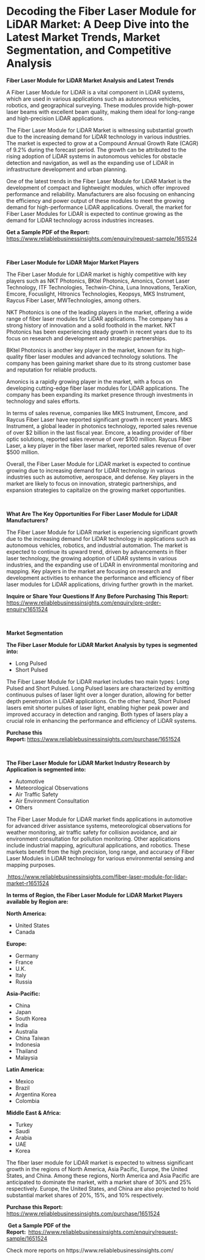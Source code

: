 <p><h1>Decoding the Fiber Laser Module for LiDAR Market: A Deep Dive into the Latest Market Trends, Market Segmentation, and Competitive Analysis</h1></p><p><strong>Fiber Laser Module for LiDAR Market Analysis and Latest Trends</strong></p>
<p><p>A Fiber Laser Module for LiDAR is a vital component in LiDAR systems, which are used in various applications such as autonomous vehicles, robotics, and geographical surveying. These modules provide high-power laser beams with excellent beam quality, making them ideal for long-range and high-precision LiDAR applications.</p><p>The Fiber Laser Module for LiDAR Market is witnessing substantial growth due to the increasing demand for LiDAR technology in various industries. The market is expected to grow at a Compound Annual Growth Rate (CAGR) of 9.2% during the forecast period. The growth can be attributed to the rising adoption of LiDAR systems in autonomous vehicles for obstacle detection and navigation, as well as the expanding use of LiDAR in infrastructure development and urban planning.</p><p>One of the latest trends in the Fiber Laser Module for LiDAR Market is the development of compact and lightweight modules, which offer improved performance and reliability. Manufacturers are also focusing on enhancing the efficiency and power output of these modules to meet the growing demand for high-performance LiDAR applications. Overall, the market for Fiber Laser Modules for LiDAR is expected to continue growing as the demand for LiDAR technology across industries increases.</p></p>
<p><strong>Get a Sample PDF of the Report:&nbsp;</strong> <a href="https://www.reliablebusinessinsights.com/enquiry/request-sample/1651524">https://www.reliablebusinessinsights.com/enquiry/request-sample/1651524</a></p>
<p>&nbsp;</p>
<p><strong>Fiber Laser Module for LiDAR Major Market Players</strong></p>
<p><p>The Fiber Laser Module for LiDAR market is highly competitive with key players such as NKT Photonics, BKtel Photonics, Amonics, Connet Laser Technology, ITF Technologies, Techwin-China, Luna Innovations, TeraXion, Emcore, Focuslight, Hitronics Technologies, Keopsys, MKS Instrument, Raycus Fiber Laser, MWTechnologies, among others.</p><p>NKT Photonics is one of the leading players in the market, offering a wide range of fiber laser modules for LiDAR applications. The company has a strong history of innovation and a solid foothold in the market. NKT Photonics has been experiencing steady growth in recent years due to its focus on research and development and strategic partnerships.</p><p>BKtel Photonics is another key player in the market, known for its high-quality fiber laser modules and advanced technology solutions. The company has been gaining market share due to its strong customer base and reputation for reliable products.</p><p>Amonics is a rapidly growing player in the market, with a focus on developing cutting-edge fiber laser modules for LiDAR applications. The company has been expanding its market presence through investments in technology and sales efforts.</p><p>In terms of sales revenue, companies like MKS Instrument, Emcore, and Raycus Fiber Laser have reported significant growth in recent years. MKS Instrument, a global leader in photonics technology, reported sales revenue of over $2 billion in the last fiscal year. Emcore, a leading provider of fiber optic solutions, reported sales revenue of over $100 million. Raycus Fiber Laser, a key player in the fiber laser market, reported sales revenue of over $500 million.</p><p>Overall, the Fiber Laser Module for LiDAR market is expected to continue growing due to increasing demand for LiDAR technology in various industries such as automotive, aerospace, and defense. Key players in the market are likely to focus on innovation, strategic partnerships, and expansion strategies to capitalize on the growing market opportunities.</p></p>
<p>&nbsp;</p>
<p><strong>What Are The Key Opportunities For Fiber Laser Module for LiDAR Manufacturers?</strong></p>
<p><p>The Fiber Laser Module for LiDAR market is experiencing significant growth due to the increasing demand for LiDAR technology in applications such as autonomous vehicles, robotics, and industrial automation. The market is expected to continue its upward trend, driven by advancements in fiber laser technology, the growing adoption of LiDAR systems in various industries, and the expanding use of LiDAR in environmental monitoring and mapping. Key players in the market are focusing on research and development activities to enhance the performance and efficiency of fiber laser modules for LiDAR applications, driving further growth in the market.</p></p>
<p><strong>Inquire or Share Your Questions If Any Before Purchasing This Report:</strong> <a href="https://www.reliablebusinessinsights.com/enquiry/pre-order-enquiry/1651524">https://www.reliablebusinessinsights.com/enquiry/pre-order-enquiry/1651524</a></p>
<p>&nbsp;</p>
<p><strong>Market Segmentation</strong></p>
<p><strong>The Fiber Laser Module for LiDAR Market Analysis by types is segmented into:</strong></p>
<p><ul><li>Long Pulsed</li><li>Short Pulsed</li></ul></p>
<p><p>The Fiber Laser Module for LiDAR market includes two main types: Long Pulsed and Short Pulsed. Long Pulsed lasers are characterized by emitting continuous pulses of laser light over a longer duration, allowing for better depth penetration in LiDAR applications. On the other hand, Short Pulsed lasers emit shorter pulses of laser light, enabling higher peak power and improved accuracy in detection and ranging. Both types of lasers play a crucial role in enhancing the performance and efficiency of LiDAR systems.</p></p>
<p><strong>Purchase this Report:&nbsp;</strong><a href="https://www.reliablebusinessinsights.com/purchase/1651524">https://www.reliablebusinessinsights.com/purchase/1651524</a></p>
<p>&nbsp;</p>
<p><strong>The Fiber Laser Module for LiDAR Market Industry Research by Application is segmented into:</strong></p>
<p><ul><li>Automotive</li><li>Meteorological Observations</li><li>Air Traffic Safety</li><li>Air Environment Consultation</li><li>Others</li></ul></p>
<p><p>The Fiber Laser Module for LiDAR market finds applications in automotive for advanced driver assistance systems, meteorological observations for weather monitoring, air traffic safety for collision avoidance, and air environment consultation for pollution monitoring. Other applications include industrial mapping, agricultural applications, and robotics. These markets benefit from the high precision, long range, and accuracy of Fiber Laser Modules in LiDAR technology for various environmental sensing and mapping purposes.</p></p>
<p><a href="https://www.reliablebusinessinsights.com/fiber-laser-module-for-lidar-market-r1651524">&nbsp;https://www.reliablebusinessinsights.com/fiber-laser-module-for-lidar-market-r1651524</a></p>
<p><strong>In terms of Region, the Fiber Laser Module for LiDAR Market Players available by Region are:</strong></p>
<p>
    <p> <strong> North America: </strong>
        <ul>
            <li>United States</li>
            <li>Canada</li>
        </ul>
        </p> 
    <p> <strong> Europe: </strong>
        <ul>
            <li>Germany</li>
            <li>France</li>
            <li>U.K.</li>
            <li>Italy</li>
            <li>Russia</li>
        </ul>
        </p> 
    <p> <strong> Asia-Pacific: </strong>
        <ul>
            <li>China</li>
            <li>Japan</li>
            <li>South Korea</li>
            <li>India</li>
            <li>Australia</li>
            <li>China Taiwan</li>
            <li>Indonesia</li>
            <li>Thailand</li>
            <li>Malaysia</li>
        </ul>
        </p> 
    <p> <strong> Latin America: </strong>
        <ul>
            <li>Mexico</li>
            <li>Brazil</li>
            <li>Argentina Korea</li>
            <li>Colombia</li>
        </ul>
        </p> 
    <p> <strong> Middle East & Africa: </strong>
        <ul>
            <li>Turkey</li>
            <li>Saudi</li>
            <li>Arabia</li>
            <li>UAE</li>
            <li>Korea</li>
        </ul>
    </p>
    </p>
<p><p>The fiber laser module for LiDAR market is expected to witness significant growth in the regions of North America, Asia Pacific, Europe, the United States, and China. Among these regions, North America and Asia Pacific are anticipated to dominate the market, with a market share of 30% and 25% respectively. Europe, the United States, and China are also projected to hold substantial market shares of 20%, 15%, and 10% respectively.</p></p>
<p><strong>Purchase this Report: </strong><a href="https://www.reliablebusinessinsights.com/purchase/1651524">https://www.reliablebusinessinsights.com/purchase/1651524</a></p>
<p>&nbsp;<strong>Get a Sample PDF of the Report:&nbsp;&nbsp;</strong><a href="https://www.reliablebusinessinsights.com/enquiry/request-sample/1651524">https://www.reliablebusinessinsights.com/enquiry/request-sample/1651524</a></p>
<p><strong></strong></p>
<p>Check more reports on https://www.reliablebusinessinsights.com/</p>